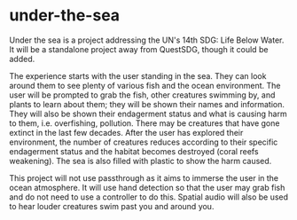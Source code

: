 # under-the-sea

Under the sea is a project addressing the UN's 14th SDG: Life Below Water. It will be a standalone project away from QuestSDG, though it could be added.

The experience starts with the user standing in the sea. They can look around them to see plenty of various fish and the ocean environment. The user will be prompted to grab the fish, other creatures swimming by, and plants to learn about them; they will be shown their names and information. They will also be shown their endagerment status and what is causing harm to them, i.e. overfishing, pollution. There may be creatures that have gone extinct in the last few decades. After the user has explored their environment, the number of creatures reduces according to their specific endagerment status and the habitat becomes destroyed (coral reefs weakening). The sea is also filled with plastic to show the harm caused.

This project will not use passthrough as it aims to immerse the user in the ocean atmosphere. It will use hand detection so that the user may grab fish and do not need to use a controller to do this. Spatial audio will also be used to hear louder creatures swim past you and around you.
